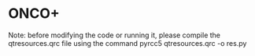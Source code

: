 # ONCO+

Note: before modifying the code or running it, please compile the qtresources.qrc file using the command pyrcc5 qtresources.qrc -o res.py
